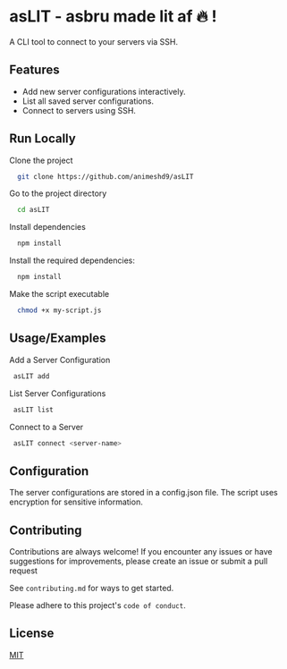 
# asLIT - asbru made lit af 🔥 !

A CLI tool to connect to your servers via SSH.



## Features

- Add new server configurations interactively.
- List all saved server configurations.
- Connect to servers using SSH.


## Run Locally

Clone the project

```bash
  git clone https://github.com/animeshd9/asLIT
```

Go to the project directory

```bash
  cd asLIT
```

Install dependencies

```bash
  npm install
```

Install the required dependencies:

```bash
  npm install
```
    
Make the script executable

```bash
  chmod +x my-script.js

```
## Usage/Examples
Add a Server Configuration

```bash
 asLIT add
```

List Server Configurations

```bash
 asLIT list
```
Connect to a Server

```bash
 asLIT connect <server-name>
```
## Configuration
The server configurations are stored in a config.json file. The script uses encryption for sensitive information.
## Contributing

Contributions are always welcome! If you encounter any issues or have suggestions for improvements, please create an issue or submit a pull request

See `contributing.md` for ways to get started.

Please adhere to this project's `code of conduct`.


## License

[MIT](https://choosealicense.com/licenses/mit/)

